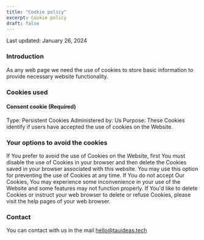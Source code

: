 ```yaml
---
title: "Cookie policy"
excerpt: Cookie policy
draft: false
---
```

Last updated: January 26, 2024

### Introduction
As any web page we need the use of cookies to store basic information to provide necessary website functionality. 

### Cookies used

#### Consent cookie (Required)
Type: Persistent Cookies
Administered by: Us
Purpose: These Cookies identify if users have accepted the use of cookies on the Website.

### Your options to avoid the cookies
If You prefer to avoid the use of Cookies on the Website, first You must disable the use of Cookies in your browser and then delete the Cookies saved in your browser associated with this website. You may use this option for preventing the use of Cookies at any time.
If You do not accept Our Cookies, You may experience some inconvenience in your use of the Website and some features may not function properly.
If You'd like to delete Cookies or instruct your web browser to delete or refuse Cookies, please visit the help pages of your web browser.

### Contact
You can contact with us in the mail hello@tauideas.tech
